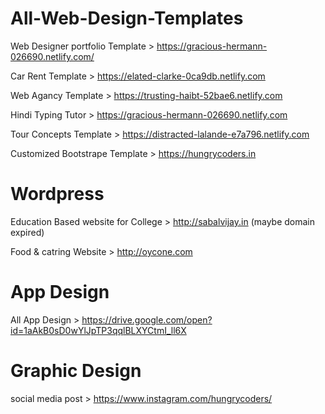 
# All-Web-Design-Templates

Web Designer portfolio Template > https://gracious-hermann-026690.netlify.com/

Car Rent Template > https://elated-clarke-0ca9db.netlify.com

Web Agancy Template > https://trusting-haibt-52bae6.netlify.com

Hindi Typing Tutor > https://gracious-hermann-026690.netlify.com

Tour Concepts Template > https://distracted-lalande-e7a796.netlify.com

Customized Bootstrape Template > https://hungrycoders.in

# Wordpress

Education Based website for College > http://sabalvijay.in (maybe domain expired)

Food & catring Website > http://oycone.com

# App Design

All App Design > https://drive.google.com/open?id=1aAkB0sD0wYlJpTP3qqlBLXYCtmI_ll6X

# Graphic Design 

social media post > https://www.instagram.com/hungrycoders/
